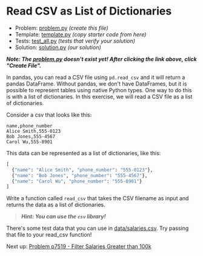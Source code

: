 # Read CSV as List of Dictionaries

- Problem: [problem.py](problem.py) _(create this file)_
- Template: [template.py](template.py) _(copy starter code from here)_
- Tests: [test_all.py](test_all.py) _(tests that verify your solution)_
- Solution: [solution.py](solution.py) _(our solution)_

**_Note: The [problem.py](problem.py) doesn't exist yet! After clicking the link above, click "Create File"._**

In pandas, you can read a CSV file using `pd.read_csv` and it will return a pandas DataFrame. Without pandas, we don't have DataFrames, but it is possible to represent tables using native Python types. One way to do this is with a list of dictionaries. In this exercise, we will read a CSV file as a list of dictionaries.

Consider a csv that looks like this:

```csv
name,phone_number
Alice Smith,555-0123
Bob Jones,555-4567
Carol Wu,555-8901
```

This data can be represented as a list of dictionaries, like this:

```python
[
  {"name": "Alice Smith", "phone_number": "555-0123"},
  {"name": "Bob Jones", "phone_number": "555-4567"},
  {"name": "Carol Wu", "phone_number": "555-8901"}
]
```

Write a function called `read_csv` that takes the CSV filename as input and returns the data as a list of dictionaries.

> **_Hint: You can use the `csv` library!_**

There's some test data that you can use in [data/salaries.csv](../data/salaries.csv). Try passing that file to your read_csv function!

Next up: [Problem p7519 - Filter Salaries Greater than 100k](../p7519/index.md)
